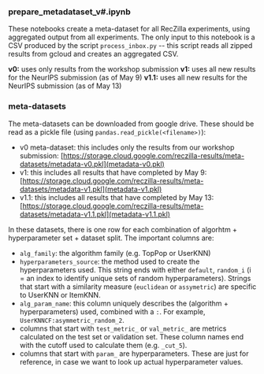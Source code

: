 ### prepare_metadataset_v#.ipynb

These notebooks create a meta-dataset for all RecZilla experiments, using aggregated output from all experiments. The only input to this notebook is a CSV produced by the script `process_inbox.py` -- this script reads all zipped results from gcloud and creates an aggregated CSV.

**v0:** uses only results from the workshop submission
**v1:** uses all new results for the NeurIPS submission (as of May 9)
**v1.1:** uses all new results for the NeurIPS submission (as of May 13)

### meta-datasets

The meta-datasets can be downloaded from google drive. These should be read as a pickle file (using `pandas.read_pickle(<filename>)`):
- v0 meta-dataset: this includes only the results from our workshop submission: [https://storage.cloud.google.com/reczilla-results/meta-datasets/metadata-v0.pkl](metadata-v0.pkl)
- v1: this includes all results that have completed by May 9: [https://storage.cloud.google.com/reczilla-results/meta-datasets/metadata-v1.pkl](metadata-v1.pkl)
- v1.1: this includes all results that have completed by May 13: [https://storage.cloud.google.com/reczilla-results/meta-datasets/metadata-v1.1.pkl](metadata-v1.1.pkl)
  
In these datasets, there is one row for each combination of algorhtm + hyperparameter set + dataset split. The important columns are:
- `alg_family`: the algorithm family (e.g. TopPop or UserKNN)
- `hyperparameters_source`: the method used to create the hyperparameters used. This string ends with either `default`, `random_i` (i = an index to identify unique sets of random hyperparameters). Strings that start with a similarity measure (`euclidean` or `assymetric`) are specific to UserKNN or ItemKNN.
- `alg_param_name`: this column uniquely describes the (algorithm + hyperparameters) used, combined with a `:`. For example, `UserKNNCF:asymmetric_random_2`.
- columns that start with `test_metric_` or `val_metric_` are metrics calculated on the test set or validation set. These column names end with the cutoff used to calculate them (e.g. `_cut_5`).
- columns that start with `param_` are hyperparameters. These are just for reference, in case we want to look up actual hyperparameter values.
